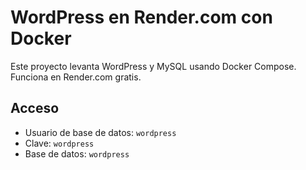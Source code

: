 # WordPress en Render.com con Docker

Este proyecto levanta WordPress y MySQL usando Docker Compose. Funciona en Render.com gratis.

## Acceso
- Usuario de base de datos: `wordpress`
- Clave: `wordpress`
- Base de datos: `wordpress`
